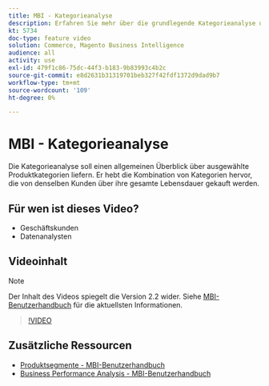 ```yaml
---
title: MBI - Kategorieanalyse
description: Erfahren Sie mehr über die grundlegende Kategorieanalyse und den Kundenlebenszeitwert.
kt: 5734
doc-type: feature video
solution: Commerce, Magento Business Intelligence
audience: all
activity: use
exl-id: 479f1c86-75dc-44f3-b183-9b83993c4b2c
source-git-commit: e8d2631b31319701beb327f42fdf1372d9dad9b7
workflow-type: tm+mt
source-wordcount: '109'
ht-degree: 0%

---
```


# MBI - Kategorieanalyse

Die Kategorieanalyse soll einen allgemeinen Überblick über ausgewählte Produktkategorien liefern. Er hebt die Kombination von Kategorien hervor, die von denselben Kunden über ihre gesamte Lebensdauer gekauft werden.

## Für wen ist dieses Video?

- Geschäftskunden
- Datenanalysten

## Videoinhalt

>[!NOTE]
>
>Der Inhalt des Videos spiegelt die Version 2.2 wider. Siehe [MBI-Benutzerhandbuch](https://experienceleague.adobe.com/docs/commerce-business-intelligence/mbi/guide-overview.html) für die aktuellsten Informationen.

>[!VIDEO](https://video.tv.adobe.com/v/37904/?quality=12&learn=on)

## Zusätzliche Ressourcen

- [Produktsegmente - MBI-Benutzerhandbuch](https://experienceleague.adobe.com/docs/commerce-business-intelligence/mbi/best-practices/data/segment-filter.html#product-segments)
- [Business Performance Analysis - MBI-Benutzerhandbuch](https://experienceleague.adobe.com/docs/commerce-business-intelligence/mbi/analyze/customers/rfm-analysis.html)
